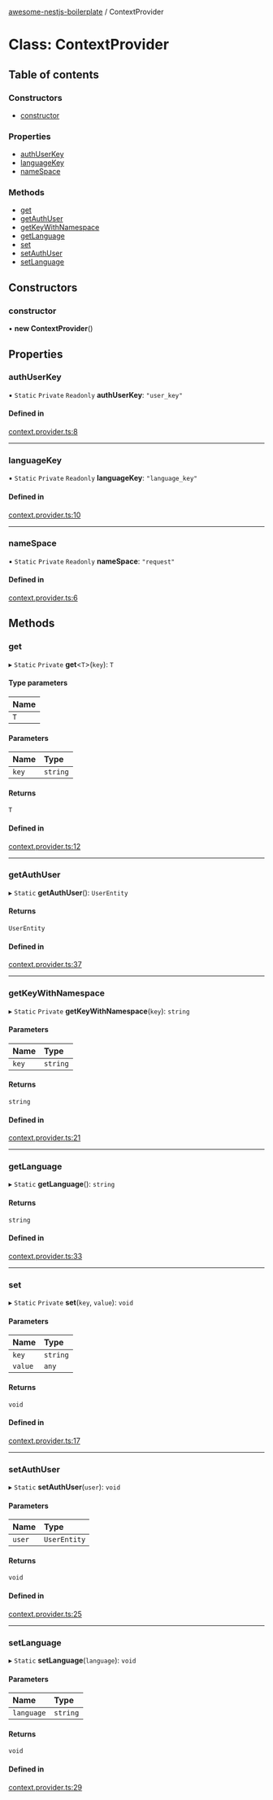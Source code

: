 [awesome-nestjs-boilerplate](../README.md) / ContextProvider

# Class: ContextProvider

## Table of contents

### Constructors

- [constructor](ContextProvider.md#constructor)

### Properties

- [authUserKey](ContextProvider.md#authuserkey)
- [languageKey](ContextProvider.md#languagekey)
- [nameSpace](ContextProvider.md#namespace)

### Methods

- [get](ContextProvider.md#get)
- [getAuthUser](ContextProvider.md#getauthuser)
- [getKeyWithNamespace](ContextProvider.md#getkeywithnamespace)
- [getLanguage](ContextProvider.md#getlanguage)
- [set](ContextProvider.md#set)
- [setAuthUser](ContextProvider.md#setauthuser)
- [setLanguage](ContextProvider.md#setlanguage)

## Constructors

### constructor

• **new ContextProvider**()

## Properties

### authUserKey

▪ `Static` `Private` `Readonly` **authUserKey**: ``"user_key"``

#### Defined in

[context.provider.ts:8](https://github.com/klub-deepak/poc_doc_generation_3/blob/afd7f83/src/providers/context.provider.ts#L8)

___

### languageKey

▪ `Static` `Private` `Readonly` **languageKey**: ``"language_key"``

#### Defined in

[context.provider.ts:10](https://github.com/klub-deepak/poc_doc_generation_3/blob/afd7f83/src/providers/context.provider.ts#L10)

___

### nameSpace

▪ `Static` `Private` `Readonly` **nameSpace**: ``"request"``

#### Defined in

[context.provider.ts:6](https://github.com/klub-deepak/poc_doc_generation_3/blob/afd7f83/src/providers/context.provider.ts#L6)

## Methods

### get

▸ `Static` `Private` **get**<`T`\>(`key`): `T`

#### Type parameters

| Name |
| :------ |
| `T` |

#### Parameters

| Name | Type |
| :------ | :------ |
| `key` | `string` |

#### Returns

`T`

#### Defined in

[context.provider.ts:12](https://github.com/klub-deepak/poc_doc_generation_3/blob/afd7f83/src/providers/context.provider.ts#L12)

___

### getAuthUser

▸ `Static` **getAuthUser**(): `UserEntity`

#### Returns

`UserEntity`

#### Defined in

[context.provider.ts:37](https://github.com/klub-deepak/poc_doc_generation_3/blob/afd7f83/src/providers/context.provider.ts#L37)

___

### getKeyWithNamespace

▸ `Static` `Private` **getKeyWithNamespace**(`key`): `string`

#### Parameters

| Name | Type |
| :------ | :------ |
| `key` | `string` |

#### Returns

`string`

#### Defined in

[context.provider.ts:21](https://github.com/klub-deepak/poc_doc_generation_3/blob/afd7f83/src/providers/context.provider.ts#L21)

___

### getLanguage

▸ `Static` **getLanguage**(): `string`

#### Returns

`string`

#### Defined in

[context.provider.ts:33](https://github.com/klub-deepak/poc_doc_generation_3/blob/afd7f83/src/providers/context.provider.ts#L33)

___

### set

▸ `Static` `Private` **set**(`key`, `value`): `void`

#### Parameters

| Name | Type |
| :------ | :------ |
| `key` | `string` |
| `value` | `any` |

#### Returns

`void`

#### Defined in

[context.provider.ts:17](https://github.com/klub-deepak/poc_doc_generation_3/blob/afd7f83/src/providers/context.provider.ts#L17)

___

### setAuthUser

▸ `Static` **setAuthUser**(`user`): `void`

#### Parameters

| Name | Type |
| :------ | :------ |
| `user` | `UserEntity` |

#### Returns

`void`

#### Defined in

[context.provider.ts:25](https://github.com/klub-deepak/poc_doc_generation_3/blob/afd7f83/src/providers/context.provider.ts#L25)

___

### setLanguage

▸ `Static` **setLanguage**(`language`): `void`

#### Parameters

| Name | Type |
| :------ | :------ |
| `language` | `string` |

#### Returns

`void`

#### Defined in

[context.provider.ts:29](https://github.com/klub-deepak/poc_doc_generation_3/blob/afd7f83/src/providers/context.provider.ts#L29)
